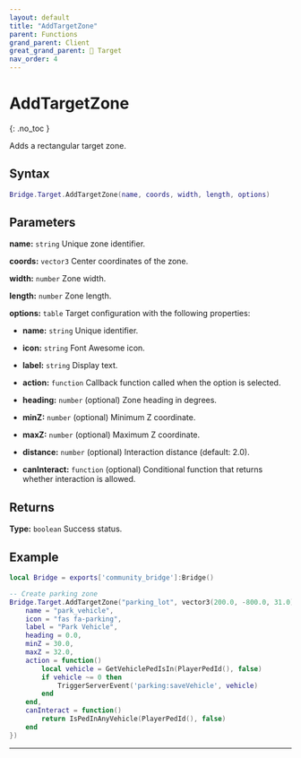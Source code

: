 ```yaml
---
layout: default
title: "AddTargetZone"
parent: Functions
grand_parent: Client
great_grand_parent: 🎯 Target
nav_order: 4
---
```


# AddTargetZone
{: .no_toc }

Adds a rectangular target zone.

## Syntax

```lua
Bridge.Target.AddTargetZone(name, coords, width, length, options)
```

## Parameters

**name:** `string`
Unique zone identifier.

**coords:** `vector3`
Center coordinates of the zone.

**width:** `number`
Zone width.

**length:** `number`
Zone length.

**options:** `table`
Target configuration with the following properties:

- **name:** `string`
  Unique identifier.

- **icon:** `string`
  Font Awesome icon.

- **label:** `string`
  Display text.

- **action:** `function`
  Callback function called when the option is selected.

- **heading:** `number` (optional)
  Zone heading in degrees.

- **minZ:** `number` (optional)
  Minimum Z coordinate.

- **maxZ:** `number` (optional)
  Maximum Z coordinate.

- **distance:** `number` (optional)
  Interaction distance (default: 2.0).

- **canInteract:** `function` (optional)
  Conditional function that returns whether interaction is allowed.

## Returns

**Type:** `boolean`
Success status.

## Example

```lua
local Bridge = exports['community_bridge']:Bridge()

-- Create parking zone
Bridge.Target.AddTargetZone("parking_lot", vector3(200.0, -800.0, 31.0), 10.0, 15.0, {
    name = "park_vehicle",
    icon = "fas fa-parking",
    label = "Park Vehicle",
    heading = 0.0,
    minZ = 30.0,
    maxZ = 32.0,
    action = function()
        local vehicle = GetVehiclePedIsIn(PlayerPedId(), false)
        if vehicle ~= 0 then
            TriggerServerEvent('parking:saveVehicle', vehicle)
        end
    end,
    canInteract = function()
        return IsPedInAnyVehicle(PlayerPedId(), false)
    end
})
```

---